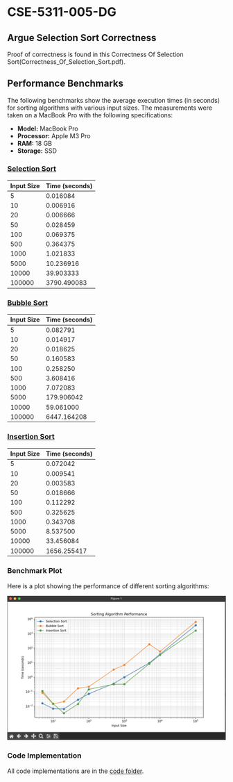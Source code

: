 # CSE-5311-005-DG

## Argue Selection Sort Correctness

Proof of correctness is found in this Correctness Of Selection Sort(Correctness_Of_Selection_Sort.pdf).

## Performance Benchmarks

The following benchmarks show the average execution times (in seconds) for sorting algorithms with various input sizes. The measurements were taken on a MacBook Pro with the following specifications:

- **Model:** MacBook Pro
- **Processor:** Apple M3 Pro
- **RAM:** 18 GB
- **Storage:** SSD

### [Selection Sort](selectionSort.ts)

| Input Size | Time (seconds) |
|------------|----------------|
| 5          | 0.016084       |
| 10         | 0.006916       |
| 20         | 0.006666       |
| 50         | 0.028459       |
| 100        | 0.069375       |
| 500        | 0.364375       |
| 1000       | 1.021833       |
| 5000       | 10.236916      |
| 10000      | 39.903333      |
| 100000     | 3790.490083    |

### [Bubble Sort](bubbleSort.ts)

| Input Size | Time (seconds) |
|------------|----------------|
| 5          | 0.082791       |
| 10         | 0.014917       |
| 20         | 0.018625       |
| 50         | 0.160583       |
| 100        | 0.258250       |
| 500        | 3.608416       |
| 1000       | 7.072083       |
| 5000       | 179.906042     |
| 10000      | 59.061000      |
| 100000     | 6447.164208    |

### [Insertion Sort](insertionSort.ts)

| Input Size | Time (seconds) |
|------------|----------------|
| 5          | 0.072042       |
| 10         | 0.009541       |
| 20         | 0.003583       |
| 50         | 0.018666       |
| 100        | 0.112292       |
| 500        | 0.325625       |
| 1000       | 0.343708       |
| 5000       | 8.537500       |
| 10000      | 33.456084      |
| 100000     | 1656.255417    |


### Benchmark Plot

Here is a plot showing the performance of different sorting algorithms:

![Benchmark Plot](benchmark_plot.png)

### Code Implementation

All code implementations are in the [code folder](code/).

